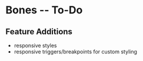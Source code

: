# Bones -- To-Do

## Feature Additions

* responsive styles
* responsive triggers/breakpoints for custom styling